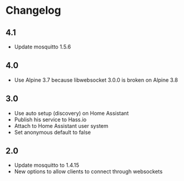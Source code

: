 # Changelog

## 4.1
- Update mosquitto 1.5.6

## 4.0
- Use Alpine 3.7 because libwebsocket 3.0.0 is broken on Alpine 3.8

## 3.0
- Use auto setup (discovery) on Home Assistant
- Publish his service to Hass.io
- Attach to Home Assistant user system
- Set anonymous default to false

## 2.0
- Update mosquitto to 1.4.15
- New options to allow clients to connect through websockets
